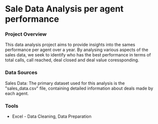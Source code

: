 # Sale Data Analysis per agent performance

### Project Overview

This data analysis project aims to provide insights into the sames performance per agent over a year. By analysing various aspects of the sales data, we seek to identify who has the best performance in terms of total calls, call reached, deal closed and deal value coressponding.

### Data Sources

Sales Data: The primary dataset used for this analysis is the "sales_data.csv" file, containing detailed information about deals made by each agent. 

### Tools

- Excel - Data Cleaning, Data Preparation

 
